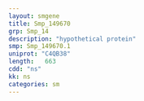 ```yaml
---
layout: smgene
title: Smp_149670
grp: Smp_14
description: "hypothetical protein"
smp: Smp_149670.1
uniprot: "C4QB38"
length:   663
cdd: "ns"
kk: ns
categories: sm
---
```

